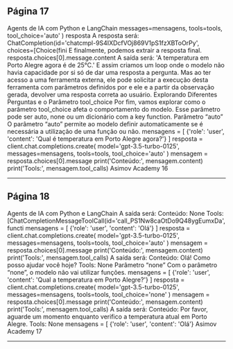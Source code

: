 ## Página 17

Agents de IA com Python e LangChain
messages=mensagens,
tools=tools,
tool_choice='auto'
)
resposta
A resposta será:
ChatCompletion(id='chatcmpl-9S4IXDcfVOj869V1pS1fzXBToOrPy', choices=[Choice(fini
E finalmente, podemos extrair a resposta final.
resposta.choices[0].message.content
A saída será:
'A temperatura em Porto Alegre agora é de 25°C.'
E assim criamos um loop onde o modelo não havia capacidade por si só de dar uma resposta a
pergunta. Mas ao ter acesso a uma ferramenta externa, ele pode solicitar a execução desta ferramenta
com parâmetros definidos por e ele e a partir da observação gerada, devolver uma resposta correta ao
usuário.
Explorando Diferentes Perguntas e o Parâmetro tool_choice
Por fim, vamos explorar como o parâmetro tool_choice afeta o comportamento do modelo. Esse
parâmetro pode ser auto, none ou um dicionário com a key function.
Parâmetro “auto”
O parâmetro “auto” permite ao modelo definir automaticamente se é necessária a utilização de uma
função ou não.
mensagens = [
{'role': 'user', 'content': 'Qual é temperatura em Porto Alegre agora?'}
]
resposta = client.chat.completions.create(
model='gpt-3.5-turbo-0125',
messages=mensagens,
tools=tools,
tool_choice='auto'
)
mensagem = resposta.choices[0].message
print('Conteúdo:', mensagem.content)
print('Tools:', mensagem.tool_calls)
Asimov Academy
16


---
## Página 18

Agents de IA com Python e LangChain
A saída será:
Conteúdo: None
Tools: [ChatCompletionMessageToolCall(id='call_PS1Nw8caOtDo9Q48ygEumxDa', functi
mensagens = [
{'role': 'user', 'content': 'Olá'}
]
resposta = client.chat.completions.create(
model='gpt-3.5-turbo-0125',
messages=mensagens,
tools=tools,
tool_choice='auto'
)
mensagem = resposta.choices[0].message
print('Conteúdo:', mensagem.content)
print('Tools:', mensagem.tool_calls)
A saída será:
Conteúdo: Olá! Como posso ajudar você hoje?
Tools: None
Parâmetro “none”
Com o parâmetro “none”, o modelo não vai utilizar funções.
mensagens = [
{'role': 'user', 'content': 'Qual a temperatura em Porto Alegre?'}
]
resposta = client.chat.completions.create(
model='gpt-3.5-turbo-0125',
messages=mensagens,
tools=tools,
tool_choice='none'
)
mensagem = resposta.choices[0].message
print('Conteúdo:', mensagem.content)
print('Tools:', mensagem.tool_calls)
A saída será:
Conteúdo: Por favor, aguarde um momento enquanto verifico a temperatura atual em Porto Alegre.
Tools: None
mensagens = [
{'role': 'user', 'content': 'Olá'}
Asimov Academy
17


---